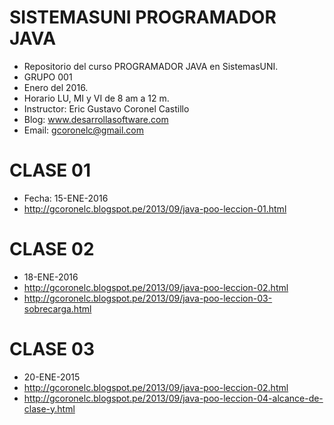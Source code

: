 # SISTEMASUNI PROGRAMADOR JAVA 

- Repositorio del curso PROGRAMADOR JAVA en SistemasUNI. 
- GRUPO 001
- Enero del 2016. 
- Horario LU, MI y VI de 8 am a 12 m.
- Instructor: Eric Gustavo Coronel Castillo
- Blog: www.desarrollasoftware.com
- Email: gcoronelc@gmail.com

# CLASE 01

- Fecha: 15-ENE-2016
- http://gcoronelc.blogspot.pe/2013/09/java-poo-leccion-01.html


# CLASE 02

- 18-ENE-2016
- http://gcoronelc.blogspot.pe/2013/09/java-poo-leccion-02.html
- http://gcoronelc.blogspot.pe/2013/09/java-poo-leccion-03-sobrecarga.html


# CLASE 03

- 20-ENE-2015
- http://gcoronelc.blogspot.pe/2013/09/java-poo-leccion-02.html
- http://gcoronelc.blogspot.pe/2013/09/java-poo-leccion-04-alcance-de-clase-y.html


